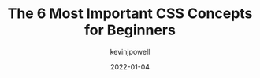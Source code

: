 ---
author: kevinjpowell
date: 2022-01-04
permalink: false
tags:
  - videos
  - css
target_url: https://www.youtube.com/watch?v=JnTPd9G6hoY
title: The 6 Most Important CSS Concepts for Beginners
---